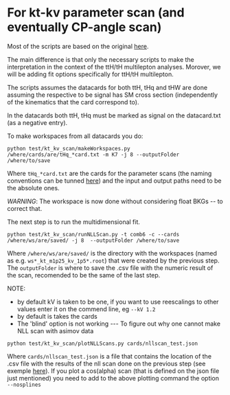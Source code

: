 # For kt-kv parameter scan (and eventually CP-angle scan)

Most of the scripts are based on the original [here](https://github.com/stiegerb/cmgtools-lite/tree/80X_M17_tHqJan30_bbcombination/TTHAnalysis/python/plotter/tHq-multilepton/signal_extraction).

The main difference is that only the necessary scripts to make the interpretation in the context of the ttH/tH multilepton analyses. Morover, we will be adding fit options specifically for ttH/tH multilepton.


The scripts assumes the datacards for both ttH, tHq and tHW are done assuming the respective to be signal has SM cross section (independently of the kinematics that the card correspond to).

In the datacards both ttH, tHq must be marked as signal on the datacard.txt (as a negative entry).

To make workspaces from all datacards you do:

```
python test/kt_kv_scan/makeWorkspaces.py  /where/cards/are/tHq_*card.txt -m K7 -j 8 --outputFolder /where/to/save
```

Where `tHq_*card.txt` are the cards for the parameter scans (the naming conventions can be tunned [here](https://github.com/acarvalh/signal_extraction_tH_ttH/blob/master/test/kt_kv_scan/runAllLimits.py#L27-L39)) and the input and output paths need to be the absolute ones.

*WARNING*: The workspace is now done without considering float BKGs -- to correct that.

The next step is to run the multidimensional fit.

```
python test/kt_kv_scan/runNLLScan.py -t comb6 -c --cards /where/ws/are/saved/ -j 8  --outputFolder /where/to/save
```

Where `/where/ws/are/saved/` is the directory with the workspaces (named as e.g. `ws*_kt_m1p25_kv_1p5*.root`) that were created by the previous step. The `outputFolder` is where to save the .csv file with the numeric result of the scan, recomended to be the same of the last step.

NOTE:
 - by default kV is taken to be one, if you want to use reescalings to other values enter it on the commend line, eg  `--kV 1.2`
 - by default is takes the cards
 - The 'blind' option is not working --- To figure out why one cannot make NLL scan with asimov data

```
python test/kt_kv_scan/plotNLLScans.py cards/nllscan_test.json
```

Where `cards/nllscan_test.json` is a file that contains the location of the .csv file with the results of the nll scan done on the previous step (see exemple [here](https://github.com/acarvalh/signal_extraction_tH_ttH/blob/17388c588950c732fd356d98c7e716583c8808fa/cards/nllscan_couplingsVar.json)).
If you plot a cos(alpha) scan (that is defined on the json file just mentioned) you need to add to the above plotting command the option `--nosplines`
